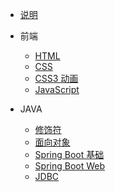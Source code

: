 * [说明](/)

* 前端

  * [HTML](web/html.md)
  * [CSS](web/css.md)
  * [CSS3 动画](web/css3.md)
  * [JavaScript](web/javascript.md)

* JAVA

  * [修饰符](Java/modifier.md)
  * [面向对象](Java/oop.md)
  * [Spring Boot 基础](Java/Spring-Boot.md)
  * [Spring Boot Web](Java/spring-boot-web.md)
  * [JDBC](Java/spring-boot-data-jdbc.md)

  

